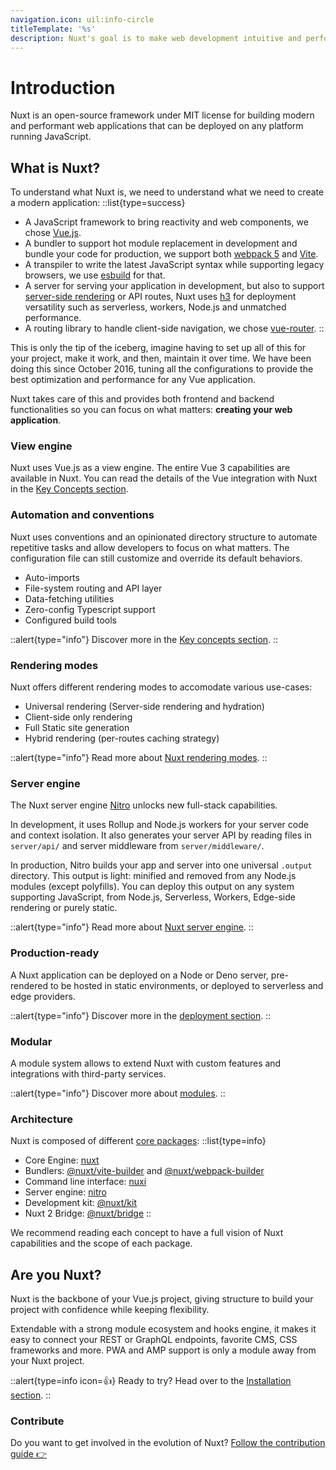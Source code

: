 ```yaml
---
navigation.icon: uil:info-circle
titleTemplate: '%s'
description: Nuxt's goal is to make web development intuitive and performant with a great DX in mind.
---
```


# Introduction

Nuxt is an open-source framework under MIT license for building modern and performant web applications that can be deployed on any platform running JavaScript.

## What is Nuxt?

To understand what Nuxt is, we need to understand what we need to create a modern application:
::list{type=success}

- A JavaScript framework to bring reactivity and web components, we chose [Vue.js](https://v3.vuejs.org).
- A bundler to support hot module replacement in development and bundle your code for production, we support both [webpack 5](https://webpack.js.org/) and [Vite](https://vitejs.dev/).
- A transpiler to write the latest JavaScript syntax while supporting legacy browsers, we use [esbuild](https://esbuild.github.io) for that.
- A server for serving your application in development, but also to support [server-side rendering](https://vuejs.org/api/ssr.html#server-side-rendering-api) or API routes, Nuxt uses [h3](https://github.com/unjs/h3) for deployment versatility such as serverless, workers, Node.js and unmatched performance.
- A routing library to handle client-side navigation, we chose [vue-router](https://router.vuejs.org/).
::

This is only the tip of the iceberg, imagine having to set up all of this for your project, make it work, and then, maintain it over time. We have been doing this since October 2016, tuning all the configurations to provide the best optimization and performance for any Vue application.

Nuxt takes care of this and provides both frontend and backend functionalities so you can focus on what matters: **creating your web application**.

### View engine

Nuxt uses Vue.js as a view engine. The entire Vue 3 capabilities are available in Nuxt. You can read the details of the Vue integration with Nuxt in the [Key Concepts section](/concepts/vuejs-development).

### Automation and conventions

Nuxt uses conventions and an opinionated directory structure to automate repetitive tasks and allow developers to focus on what matters. The configuration file can still customize and override its default behaviors.

- Auto-imports
- File-system routing and API layer
- Data-fetching utilities
- Zero-config Typescript support
- Configured build tools

::alert{type="info"}
Discover more in the [Key concepts section](/concepts/auto-imports).
::

### Rendering modes

Nuxt offers different rendering modes to accomodate various use-cases:

- Universal rendering (Server-side rendering and hydration)
- Client-side only rendering
- Full Static site generation
- Hybrid rendering (per-routes caching strategy)

::alert{type="info"}
Read more about [Nuxt rendering modes](/concepts/rendering-modes).
::

### Server engine

The Nuxt server engine [Nitro](https://nitro.unjs.io) unlocks new full-stack capabilities.

In development, it uses Rollup and Node.js workers for your server code and context isolation. It also generates your server API by reading files in `server/api/` and server middleware from `server/middleware/`.

In production, Nitro builds your app and server into one universal `.output` directory. This output is light: minified and removed from any Node.js modules (except polyfills). You can deploy this output on any system supporting JavaScript, from Node.js, Serverless, Workers, Edge-side rendering or purely static.

::alert{type="info"}
Read more about [Nuxt server engine](/guide/concepts/server-engine).
::

### Production-ready

A Nuxt application can be deployed on a Node or Deno server, pre-rendered to be hosted in static environments, or deployed to serverless and edge providers.

::alert{type="info"}
Discover more in the [deployment section](/getting-started/deployment).
::

### Modular

A module system allows to extend Nuxt with custom features and integrations with third-party services.

::alert{type="info"}
Discover more about [modules](/concepts/modules).
::

### Architecture

Nuxt is composed of different [core packages](https://github.com/nuxt/framework/tree/main/packages):
::list{type=info}

- Core Engine: [nuxt](https://github.com/nuxt/framework/tree/main/packages/nuxt)
- Bundlers: [@nuxt/vite-builder](https://github.com/nuxt/framework/tree/main/packages/vite) and [@nuxt/webpack-builder](https://github.com/nuxt/framework/tree/main/packages/webpack)
- Command line interface: [nuxi](https://github.com/nuxt/framework/tree/main/packages/nuxi)
- Server engine: [nitro](https://github.com/unjs/nitro)
- Development kit: [@nuxt/kit](https://github.com/nuxt/framework/tree/main/packages/kit)
- Nuxt 2 Bridge: [@nuxt/bridge](https://github.com/nuxt/bridge)
::

We recommend reading each concept to have a full vision of Nuxt capabilities and the scope of each package.

## Are you Nuxt?

Nuxt is the backbone of your Vue.js project, giving structure to build your project with confidence while keeping flexibility.

Extendable with a strong module ecosystem and hooks engine, it makes it easy to connect your REST or GraphQL endpoints, favorite CMS, CSS frameworks and more. PWA and AMP support is only a module away from your Nuxt project.

::alert{type=info icon=👍}
Ready to try? Head over to the [Installation section](/getting-started/quick-start).
::

### Contribute

Do you want to get involved in the evolution of Nuxt? [Follow the contribution guide 👉](/community/contribution)

